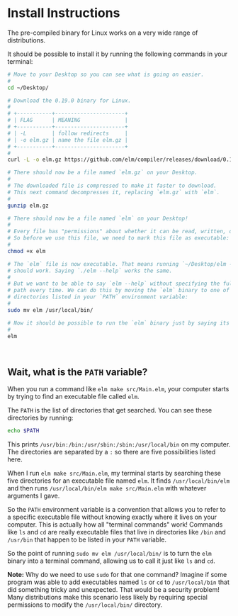 # Install Instructions

The pre-compiled binary for Linux works on a very wide range of distributions.

It should be possible to install it by running the following commands in your terminal:

```bash
# Move to your Desktop so you can see what is going on easier.
#
cd ~/Desktop/

# Download the 0.19.0 binary for Linux.
#
# +-----------+----------------------+
# | FLAG      | MEANING              |
# +-----------+----------------------+
# | -L        | follow redirects     |
# | -o elm.gz | name the file elm.gz |
# +-----------+----------------------+
#
curl -L -o elm.gz https://github.com/elm/compiler/releases/download/0.19.1/binary-for-linux-64-bit.gz

# There should now be a file named `elm.gz` on your Desktop.
#
# The downloaded file is compressed to make it faster to download.
# This next command decompresses it, replacing `elm.gz` with `elm`.
#
gunzip elm.gz

# There should now be a file named `elm` on your Desktop!
#
# Every file has "permissions" about whether it can be read, written, or executed.
# So before we use this file, we need to mark this file as executable:
#
chmod +x elm

# The `elm` file is now executable. That means running `~/Desktop/elm --help`
# should work. Saying `./elm --help` works the same.
#
# But we want to be able to say `elm --help` without specifying the full file
# path every time. We can do this by moving the `elm` binary to one of the
# directories listed in your `PATH` environment variable:
#
sudo mv elm /usr/local/bin/

# Now it should be possible to run the `elm` binary just by saying its name!
#
elm
```

<br/>

## Wait, what is the `PATH` variable?

When you run a command like `elm make src/Main.elm`, your computer starts by trying to find an executable file called `elm`.

The `PATH` is the list of directories that get searched. You can see these directories by running:

```bash
echo $PATH
```

This prints `/usr/bin:/bin:/usr/sbin:/sbin:/usr/local/bin` on my computer. The directories are separated by a `:` so there are five possibilities listed here.

When I run `elm make src/Main.elm`, my terminal starts by searching these five directories for an executable file named `elm`. It finds `/usr/local/bin/elm` and then runs `/usr/local/bin/elm make src/Main.elm` with whatever arguments I gave.

So the `PATH` environment variable is a convention that allows you to refer to a specific executable file without knowing exactly where it lives on your computer. This is actually how all "terminal commands" work! Commands like `ls` and `cd` are really executable files that live in directories like `/bin` and `/usr/bin` that happen to be listed in your `PATH` variable.

So the point of running `sudo mv elm /usr/local/bin/` is to turn the `elm` binary into a terminal command, allowing us to call it just like `ls` and `cd`.

**Note:** Why do we need to use `sudo` for that one command? Imagine if some program was able to add executables named `ls` or `cd` to `/usr/local/bin` that did something tricky and unexpected. That would be a security problem! Many distributions make this scenario less likely by requiring special permissions to modify the `/usr/local/bin/` directory.
